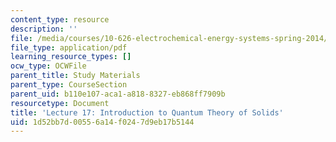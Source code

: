 ```yaml
---
content_type: resource
description: ''
file: /media/courses/10-626-electrochemical-energy-systems-spring-2014/1d52bb7d00556a14f0247d9eb17b5144_MIT10_626S14_Lec17.pdf
file_type: application/pdf
learning_resource_types: []
ocw_type: OCWFile
parent_title: Study Materials
parent_type: CourseSection
parent_uid: b110e107-aca1-a818-8327-eb868ff7909b
resourcetype: Document
title: 'Lecture 17: Introduction to Quantum Theory of Solids'
uid: 1d52bb7d-0055-6a14-f024-7d9eb17b5144
---
```


